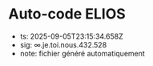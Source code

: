 # Auto-code ELIOS
- ts: 2025-09-05T23:15:34.658Z
- sig: ∞.je.toi.nous.432.528
- note: fichier généré automatiquement